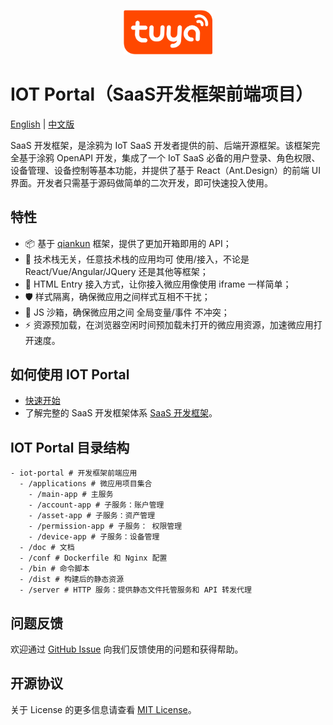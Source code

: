 <center><p align="center"><img src="./tuya_logo.png" width="28%" height="28%" /></p></center>

IOT Portal（SaaS开发框架前端项目）
===

[English](README.md) | [中文版](README_zh.md)


SaaS 开发框架，是涂鸦为 IoT SaaS 开发者提供的前、后端开源框架。该框架完全基于涂鸦 OpenAPI 开发，集成了一个 IoT SaaS 必备的用户登录、角色权限、设备管理、设备控制等基本功能，并提供了基于 React（Ant.Design）的前端 UI 界面。开发者只需基于源码做简单的二次开发，即可快速投入使用。

## 特性

- 📦 基于 [qiankun](https://qiankun.umijs.org/zh/guide) 框架，提供了更加开箱即用的 API；
- 📱 技术栈无关，任意技术栈的应用均可 使用/接入，不论是 React/Vue/Angular/JQuery 还是其他等框架；
- 💪 HTML Entry 接入方式，让你接入微应用像使用 iframe 一样简单；
- 🛡​ 样式隔离，确保微应用之间样式互相不干扰；
- 🧳 JS 沙箱，确保微应用之间 全局变量/事件 不冲突；
- ⚡️ 资源预加载，在浏览器空闲时间预加载未打开的微应用资源，加速微应用打开速度。

##  如何使用 IOT Portal

- [快速开始](./doc/Quick_start.md)
- 了解完整的 SaaS 开发框架体系 [SaaS 开发框架](https://developer.tuya.com/cn/docs/iot/SaaSDevelopmentFramework?id=Kaps8jd0mowem)。


## IOT Portal 目录结构

```
- iot-portal # 开发框架前端应用
  - /applications # 微应用项目集合
    - /main-app # 主服务
    - /account-app # 子服务：账户管理
    - /asset-app # 子服务：资产管理
    - /permission-app # 子服务： 权限管理
    - /device-app # 子服务：设备管理
  - /doc # 文档
  - /conf # Dockerfile 和 Nginx 配置
  - /bin # 命令脚本
  - /dist # 构建后的静态资源
  - /server # HTTP 服务：提供静态文件托管服务和 API 转发代理
```


## 问题反馈

欢迎通过 [GitHub Issue](https://github.com/tuya/iot-portal/issues) 向我们反馈使用的问题和获得帮助。


## 开源协议

关于 License 的更多信息请查看 [MIT License](./LICENSE)。
